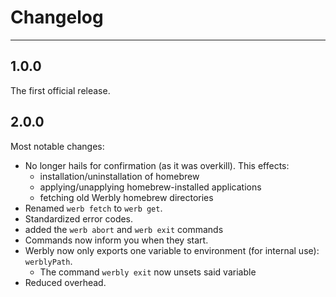 # Changelog

---

## 1.0.0

The first official release.

## 2.0.0

Most notable changes:

- No longer hails for confirmation (as it was overkill). This effects:
  - installation/uninstallation of homebrew
  - applying/unapplying homebrew-installed applications
  - fetching old Werbly homebrew directories
- Renamed `werb fetch` to `werb get`.
- Standardized error codes.
- added the `werb abort` and `werb exit` commands
- Commands now inform you when they start.
- Werbly now only exports one variable to environment (for internal use): `werblyPath`.
  - The command `werbly exit` now unsets said variable
- Reduced overhead.
